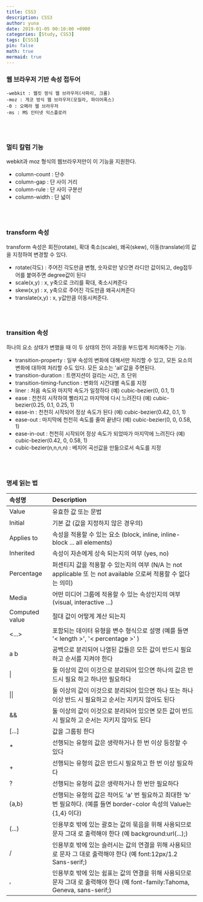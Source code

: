 ```yaml
---
title: CSS3
description: CSS3
author: yuna
date: 2019-01-05 00:10:00 +0900
categories: [Study, CSS3]
tags: [CSS3]
pin: false
math: true
mermaid: true
---
```



### 웹 브라우저 기반 속성 접두어

```
-webkit : 웹킷 방식 웹 브라우저(사파리, 크롬)
-moz : 게코 방식 웹 브라우저(모질라, 파이어폭스)
-0 : 오페라 웹 브라우저
-ms : MS 인터넷 익스플로러
```

<br/>
<br/>

### 멀티 칼럼 기능
webkit과 moz 형식의 웹브라우저만이 이 기능을 지원한다.
- column-count : 단수
- column-gap : 단 사이 거리
- column-rule : 단 사이 구분선
- column-width : 단 넓이

<br/>
<br/>

### transform 속성
transform 속성은 회전(rotate), 확대 축소(scale), 왜곡(skew), 이동(translate)의 값을 지정하여 변경할 수 있다.
- rotate(각도) : 주어진 각도만큼 변형, 숫자로만 넣으면 라디안 값이되고, deg접두어를 붙여주면 degree값이 된다
- scale(x,y) : x, y축으로 크리를 확대, 축소시켜준다
- skew(x,y) : x, y축으로 주어진 각도만큼 왜곡시켜준다
- translate(x,y) : x, y값만큼 이동시켜준다.

<br/>
<br/>

### transition 속성
하나의 요소 상태가 변했을 때 이 두 상태의 전이 과정을 부드럽게 처리해주는 기능.
- transition-property : 일부 속성의 변화에 대해서만 처리할 수 있고, 모든 요소의 변화에 대하여 처리할 수도 있다. 모든 요소는 'all'값을 주면된다.
- transition-duration : 트랜지션이 걸리는 시간, 초 단위
- transition-timing-function : 변화의 시간대별 속도를 지정
- liner : 처음 속도와 마지막 속도가 일정하다 (예) cubic-bezier(0, 0.1, 1)
- ease : 천천히 시작하여 빨라지고 마지막에 다시 느려진다 (예) cubic-bezier(0.25, 0.1, 0.25, 1)
- ease-in : 천천히 시작되어 정상 속도가 된다 (예) cubic-bezier(0.42, 0.1, 1)
- ease-out : 마지막에 천천히 속도를 줄여 끝낸다 (예) cubic-bezier(0, 0, 0.58, 1)
- ease-in-out : 천천히 시작되어 정상 속도가 되었따가 마지막에 느려진다 (예) cubic-bezier(0.42, 0, 0.58, 1)
- cubic-bezier(n,n,n,n) : 베지어 곡선값을 만듦으로서 속도를 지정

<br/>
<br/>

### 명세 읽는 법

| 속성명         | Description                                                                                                                   |
| :------------- | :---------------------------------------------------------------------------------------------------------------------------- |
| Value          | 유효한 값 또는 문법                                                                                                           |
| Initial        | 기본 값 (값을 지정하지 않은 경우의)                                                                                           |
| Applies to     | 속성을 적용할 수 있는 요소 (block, inline, inline-block ... all elements)                                                     |
| Inherited      | 속성이 자손에게 상속 되는지의 여부 (yes, no)                                                                                  |
| Percentage     | 퍼센티지 값을 적용할 수 있는지의 여부 (N/A 는 not applicable 또 는 not available 으로써 적용할 수 없다는 의미)                |
| Media          | 어떤 미디어 그룹에 적용할 수 있는 속성인지의 여부 (visual, interactive ...)                                                   |
| Computed value | 절대 값이 어떻게 계산 되는지                                                                                                  |
| <...>          | 포함되는 데이터 유형을 변수 형식으로 설명 (예를 들면  '< length >', '< percentage  >'  )                                      |
| a b            | 공백으로 분리되어 나열된 값들은 모든 값이 반드시 필요하고 순서를 지켜야 한다                                                  |
| \|             | 둘 이상의 값이 이것으로 분리되어 있으면 하나의 값은 반드시 필요 하고 하나만 필요하다                                          |
| \|\|           | 둘 이상의 값이 이것으로 분리되어 있으면 하나 또는 하나 이상 반드 시 필요하고 순서는 지키지 않아도 된다                        |
| &&             | 둘 이상의 값이 이것으로 분리되어 있으면 모든 값이 반드시 필요하 고 순서는 지키지 않아도 된다                                  |
| [...]          | 값을 그룹핑 한다                                                                                                              |
| *              | 선행되는 유형의 값은 생략하거나 한 번 이상 등장할 수 있다                                                                     |
| +              | 선행되는 유형의 값은 반드시 필요하고 한 번 이상 필요하다                                                                      |
| ?              | 선행되는 유형의 값은 생략하거나 한 번만 필요하다                                                                              |
| {a,b}          | 선행되는 유형의 값은 적어도 'a' 번 필요하고 최대한 'b' 번 필요하다. (예를 들면 border-color 속성의 Value는 {1,4} 이다)        |
| (...)          | 인용부호 밖에 있는 괄호는 값의 묶음을 위해 사용되므로 문자 그대 로 출력해야 한다 (예 background:url(...)\;)                   |
| /              | 인용부호 밖에 있는 슬러시는 값의 연결을 위해 사용되므로 문자 그 대로 출력해야 한다 (예 font:12px/1.2 Sans-serif;)             |
| ,              | 인용부호 밖에 있는 쉼표는 값의 연결을 위해 사용되므로 문자 그대 로 출력해야 한다 (예 font-family:Tahoma, Geneva, sans-serif;) |
